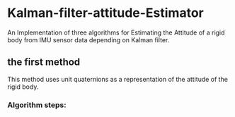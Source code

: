 # Kalman-filter-attitude-Estimator
An Implementation of three algorithms for Estimating the Attitude of a rigid body from IMU sensor data depending on Kalman filter.

## the first method
This method uses unit quaternions as a representation of the attitude of the rigid body. 
### Algorithm steps:


